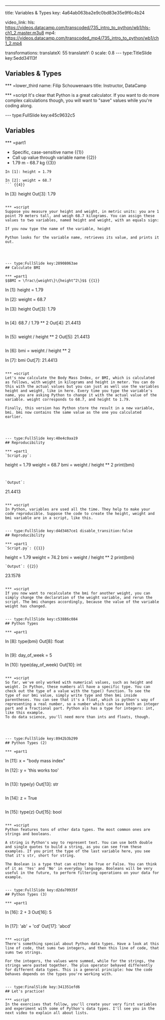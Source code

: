 ---
title: Variables & Types
key: 4a64ab063ba2e9c0bd83e35e9f6c4b24

video_link:
    hls: https://videos.datacamp.com/transcoded/735_intro_to_python/wb1/hls-ch1_2.master.m3u8
    mp4: https://videos.datacamp.com/transcoded_mp4/735_intro_to_python/wb1/ch1_2.mp4

transformations:
    translateX: 55
    translateY: 0
    scale: 0.8
--- type:TitleSlide key:5edd34113f
## Variables & Types


*** =lower_third
name: Filip Schouwenaars
title: Instructor, DataCamp

*** =script
It's clear that Python is a great calculator. If you want to do more complex calculations though, you will want to "save" values while you're coding along. 


--- type:FullSlide key:e45c9632c5
## Variables

*** =part1
- Specific, case-sensitive name {{1}}
- Call up value through variable name {{2}}
- 1.79 m - 68.7 kg {{3}}

```
In [1]: height = 1.79

In [2]: weight = 68.7
``` {{4}}
```
In [3]: height
Out[3]: 1.79
``` {{5}}

*** =script
Suppose you measure your height and weight, in metric units: you are 1 point 79 meters tall, and weigh 68.7 kilograms. You can assign these values to two variables, named height and weight, with an equals sign:

If you now type the name of the variable, height

Python looks for the variable name, retrieves its value, and prints it out.




--- type:FullSlide key:28908063ae
## Calculate BMI

*** =part1
$$BMI = \frac\{weight\}\{height^2\}$$ {{1}}
```
In [1]: height = 1.79

In [2]: weight = 68.7

In [3]: height
Out[3]: 1.79
```
```
In [4]: 68.7 / 1.79 ** 2
Out[4]: 21.4413
``` {{2}}
```
In [5]: weight / height ** 2
Out[5]: 21.4413
``` {{3}}
```
In [6]: bmi = weight / height ** 2

In [7]: bmi
Out[7]: 21.4413
``` {{4}}

*** =script
Let's now calculate the Body Mass Index, or BMI, which is calculated as follows, with weight in kilograms and height in meter. You can do this with the actual values but you can just as well use the variables height and weight, like in here. Every time you type the variable's name, you are asking Python to change it with the actual value of the variable. weight corresponds to 68.7, and height to 1.79.

Finally, this version has Python store the result in a new variable, bmi. bmi now contains the same value as the one you calculated earlier.




--- type:FullSlide key:40e4c0aa19
## Reproducibility

*** =part1
`Script.py`:
```
height = 1.79
weight = 68.7
bmi = weight / height ** 2
print(bmi)
```


`Output`:
```
21.4413
``` {{1}}

*** =script
In Python, variables are used all the time. They help to make your code reproducible. Suppose the code to create the height, weight and bmi variable are in a script, like this.


--- type:FullSlide key:d4d3467ce1 disable_transition:false
## Reproducibility

*** =part1
`Script.py`: {{1}}
```
height = 1.79
weight = 74.2
bmi = weight / height ** 2
print(bmi)
``` {{1}}
`Output`: {{2}}
```
23.1578
``` {{2}}

*** =script
If you now want to recalculate the bmi for another weight, you can simply change the declaration of the weight variable, and rerun the script. The bmi changes accordingly, because the value of the variable weight has changed.


--- type:FullSlide key:c53886c084
## Python Types

*** =part1

  ```
  In [8]: type(bmi)
  Out[8]: float
  ``` {{1}}
  ```
  In [9]: day_of_week = 5
  
  In [10]: type(day_of_week)
  Out[10]: int
  ``` {{2}}

*** =script
So far, we've only worked with numerical values, such as height and weight. In Python, these numbers all have a specific type. You can check out the type of a value with the type() function. To see the type of our bmi value, simply write type and then bmi inside parentheses. You can see that it's a float, which is python's way of representing a real number, so a number which can have both an integer part and a fractional part. Python als has a type for integers: int, like this example.
To do data science, you'll need more than ints and floats, though. 




--- type:FullSlide key:8942b3b299
## Python Types (2)

*** =part1

```
In [11]: x = "body mass index"

In [12]: y = 'this works too'
```{{1}}
```
In [13]: type(y)
Out[13]: str
```{{2}}
```
In [14]: z = True
```{{3}}
```
In [15]: type(z)
Out[15]: bool
``` {{4}}

*** =script
Python features tons of other data types. The most common ones are strings and booleans.

A string is Python's way to represent text. You can use both double and single quotes to build a string, as you can see from these examples. If you print the type of the last variable here, you see that it's str, short for string.

The Boolean is a type that can either be True or False. You can think of it as 'Yes' and 'No' in everyday language. Booleans will be very useful in the future, to perform filtering operations on your data for example.


--- type:FullSlide key:d2da70935f
## Python Types (3)

*** =part1
```
In [16]: 2 + 3
Out[16]: 5
``` {{1}}
```
In [17]: 'ab' + 'cd'
Out[17]: 'abcd'
``` {{2}}

*** =script
There's something special about Python data types. Have a look at this line of code, that sums two integers, and then this line of code, that sums two strings.

For the integers, the values were summed, while for the strings, the strings were pasted together. The plus operator behaved differently for different data types. This is a general principle: how the code behaves depends on the types you're working with.


--- type:FinalSlide key:341351efd6
## Let's practice!

*** =script
In the exercises that follow, you'll create your very first variables and experiment with some of Python's data types. I'll see you in the next video to explain all about lists.